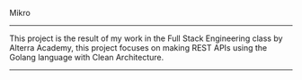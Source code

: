 Mikro
___

This project is the result of my work in the Full Stack Engineering class by Alterra Academy, this project focuses on making REST APIs using the Golang language with Clean Architecture.
___

